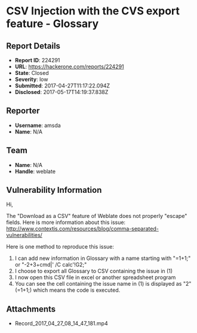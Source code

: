 # CSV Injection with the CVS export feature - Glossary

## Report Details
- **Report ID**: 224291
- **URL**: https://hackerone.com/reports/224291
- **State**: Closed
- **Severity**: low
- **Submitted**: 2017-04-27T11:17:22.094Z
- **Disclosed**: 2017-05-17T14:19:37.838Z

## Reporter
- **Username**: amsda
- **Name**: N/A

## Team
- **Name**: N/A
- **Handle**: weblate

## Vulnerability Information
Hi,

The "Download as a CSV" feature of Weblate does not properly "escape" fields. Here is more information about this issue: http://www.contextis.com/resources/blog/comma-separated-vulnerabilities/

Here is one method to reproduce this issue:

1) I can add new information in Glossary with a name starting with "=1+1;" or "-2+3+cmd|' /C calc'!G2;"
2) I choose to export all Glossary to CSV containing the issue in (1)
3) I now open this CSV file in excel or another spreadsheet program
4) You can see the cell containing the issue name in (1) is displayed as "2" (=1+1;) which means the code is executed.



## Attachments
- Record_2017_04_27_08_14_47_181.mp4
